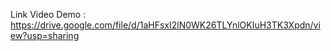 Link Video Demo : https://drive.google.com/file/d/1aHFsxI2lN0WK26TLYnlOKIuH3TK3Xpdn/view?usp=sharing

